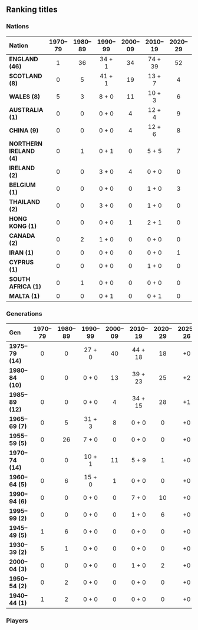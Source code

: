 ## Ranking titles

### Nations

| Nation | 1970–79 | 1980–89 | 1990–99 | 2000–09 | 2010–19 | 2020–29 | 2025–26 | 1970–2029 |
| :---------- | :-----: | :-----: | :-----: | :-----: | :-----: | :-----: | :-----: | :-----: |
| **ENGLAND (46)** | 1 | 36 | 34 + 1 | 34 | 74 + 39 | 52 | +0 | 231 + 40 |
| **SCOTLAND (8)** | 0 | 5 | 41 + 1 | 19 | 13 + 7 | 4 | +1 | 83 + 8 |
| **WALES (8)** | 5 | 3 | 8 + 0 | 11 | 10 + 3 | 6 | +0 | 43 + 3 |
| **AUSTRALIA (1)** | 0 | 0 | 0 + 0 | 4 | 12 + 4 | 9 | +1 | 26 + 4 |
| **CHINA (9)** | 0 | 0 | 0 + 0 | 4 | 12 + 6 | 8 | +1 | 25 + 6 |
| **NORTHERN IRELAND (4)** | 0 | 1 | 0 + 1 | 0 | 5 + 5 | 7 | +0 | 13 + 6 |
| **IRELAND (2)** | 0 | 0 | 3 + 0 | 4 | 0 + 0 | 0 | +0 | 7 + 0 |
| **BELGIUM (1)** | 0 | 0 | 0 + 0 | 0 | 1 + 0 | 3 | +0 | 4 + 0 |
| **THAILAND (2)** | 0 | 0 | 3 + 0 | 0 | 1 + 0 | 0 | +0 | 4 + 0 |
| **HONG KONG (1)** | 0 | 0 | 0 + 0 | 1 | 2 + 1 | 0 | +0 | 3 + 1 |
| **CANADA (2)** | 0 | 2 | 1 + 0 | 0 | 0 + 0 | 0 | +0 | 3 + 0 |
| **IRAN (1)** | 0 | 0 | 0 + 0 | 0 | 0 + 0 | 1 | +0 | 1 + 0 |
| **CYPRUS (1)** | 0 | 0 | 0 + 0 | 0 | 1 + 0 | 0 | +0 | 1 + 0 |
| **SOUTH AFRICA (1)** | 0 | 1 | 0 + 0 | 0 | 0 + 0 | 0 | +0 | 1 + 0 |
| **MALTA (1)** | 0 | 0 | 0 + 1 | 0 | 0 + 1 | 0 | +0 | 0 + 1 |



### Generations

| Gen | 1970–79 | 1980–89 | 1990–99 | 2000–09 | 2010–19 | 2020–29 | 2025–26 | 1970–2029 |
| :---------- | :-----: | :-----: | :-----: | :-----: | :-----: | :-----: | :-----: | :-----: |
| **1975–79 (14)** | 0 | 0 | 27 + 0 | 40 | 44 + 18 | 18 | +0 | 129 + 18 |
| **1980–84 (10)** | 0 | 0 | 0 + 0 | 13 | 39 + 23 | 25 | +2 | 79 + 23 |
| **1985–89 (12)** | 0 | 0 | 0 + 0 | 4 | 34 + 15 | 28 | +1 | 67 + 15 |
| **1965–69 (7)** | 0 | 5 | 31 + 3 | 8 | 0 + 0 | 0 | +0 | 44 + 3 |
| **1955–59 (5)** | 0 | 26 | 7 + 0 | 0 | 0 + 0 | 0 | +0 | 33 + 0 |
| **1970–74 (14)** | 0 | 0 | 10 + 1 | 11 | 5 + 9 | 1 | +0 | 27 + 10 |
| **1960–64 (5)** | 0 | 6 | 15 + 0 | 1 | 0 + 0 | 0 | +0 | 22 + 0 |
| **1990–94 (6)** | 0 | 0 | 0 + 0 | 0 | 7 + 0 | 10 | +0 | 17 + 0 |
| **1995–99 (2)** | 0 | 0 | 0 + 0 | 0 | 1 + 0 | 6 | +0 | 7 + 0 |
| **1945–49 (5)** | 1 | 6 | 0 + 0 | 0 | 0 + 0 | 0 | +0 | 7 + 0 |
| **1930–39 (2)** | 5 | 1 | 0 + 0 | 0 | 0 + 0 | 0 | +0 | 6 + 0 |
| **2000–04 (3)** | 0 | 0 | 0 + 0 | 0 | 1 + 0 | 2 | +0 | 3 + 0 |
| **1950–54 (2)** | 0 | 2 | 0 + 0 | 0 | 0 + 0 | 0 | +0 | 2 + 0 |
| **1940–44 (1)** | 1 | 2 | 0 + 0 | 0 | 0 + 0 | 0 | +0 | 2 + 0 |



### Players